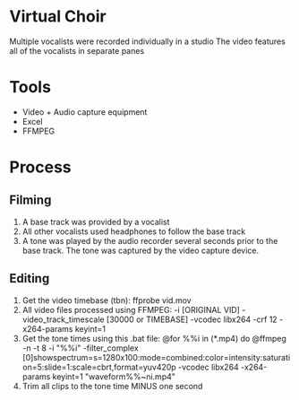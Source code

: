 # Virtual Choir

Multiple vocalists were recorded individually in a studio
The video features all of the vocalists in separate panes

# Tools

* Video + Audio capture equipment
* Excel
* FFMPEG

# Process

## Filming

1) A base track was provided by a vocalist
1) All other vocalists used headphones to follow the base track
1) A tone was played by the audio recorder several seconds prior to the base track.  The tone was captured by the video capture device.

## Editing

1) Get the video timebase (tbn): ffprobe vid.mov
1) All video files processed using FFMPEG: -i [ORIGINAL VID] -video_track_timescale [30000 or TIMEBASE] -vcodec libx264 -crf 12 -x264-params keyint=1
1) Get the tone times using this .bat file: @for %%i in (*.mp4) do @ffmpeg -n -t 8 -i "%%i" -filter_complex [0]showspectrum=s=1280x100:mode=combined:color=intensity:saturation=5:slide=1:scale=cbrt,format=yuv420p -vcodec libx264 -x264-params keyint=1 "waveform\%%~ni.mp4"
1) Trim all clips to the tone time MINUS one second

